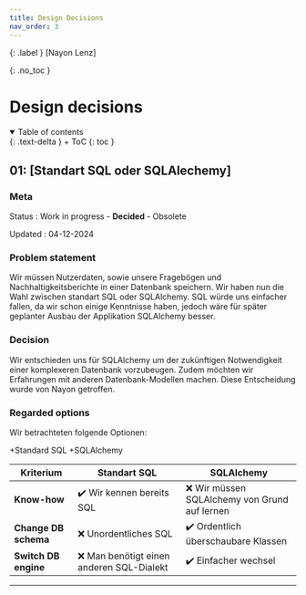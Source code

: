 ```yaml
---
title: Design Decisions
nav_order: 3
---
```


{: .label }
[Nayon Lenz]

{: .no_toc }
# Design decisions

<details open markdown="block">
{: .text-delta }
<summary>Table of contents</summary>
+ ToC
{: toc }
</details>

## 01: [Standart SQL oder SQLAlechemy]

### Meta

Status
: Work in progress - **Decided** - Obsolete

Updated
: 04-12-2024

### Problem statement

Wir müssen Nutzerdaten, sowie unsere Fragebögen und Nachhaltigkeitsberichte in einer Datenbank speichern. Wir haben nun die Wahl zwischen standart SQL oder SQLAlchemy. SQL würde uns einfacher fallen, da wir schon einige Kenntnisse haben, jedoch wäre für später geplanter Ausbau der Applikation SQLAlchemy besser.
<!-- [Describe the problem to be solved or the goal to be achieved. Include relevant context information.] -->

### Decision

Wir entschieden uns für SQLAlchemy um der zukünftigen Notwendigkeit einer komplexeren Datenbank vorzubeugen. Zudem möchten wir Erfahrungen mit anderen Datenbank-Modellen machen. Diese Entscheidung wurde von Nayon getroffen.
<!-- [Describe **which** design decision was taken for **what reason** and by **whom**.] -->

### Regarded options

Wir betrachteten folgende Optionen:

+Standard SQL
+SQLAlchemy

| Kriterium | Standart SQL | SQLAlchemy |
| --- | --- | --- |
| **Know-how** | ✔️ Wir kennen bereits SQL | ❌ Wir müssen SQLAlchemy von Grund auf lernen |
| **Change DB schema** | ❌ Unordentliches SQL | ✔️ Ordentlich überschaubare Klassen |
| **Switch DB engine** | ❌ Man benötigt einen anderen SQL-Dialekt | ✔️ Einfacher wechsel |

---

<!-- ## [Example, delete this section] 01: How to access the database - SQL or SQLAlchemy 

### Meta

Status
: Work in progress - **Decided** - Obsolete

Updated
: 30-Jun-2024

### Problem statement

Should we perform database CRUD (create, read, update, delete) operations by writing plain SQL or by using SQLAlchemy as object-relational mapper?

Our web application is written in Python with Flask and connects to an SQLite database. To complete the current project, this setup is sufficient.

We intend to scale up the application later on, since we see substantial business value in it.



Therefore, we will likely:
Therefore, we will likely:
Therefore, we will likely:

+ Change the database schema multiple times along the way, and
+ Switch to a more capable database system at some point.

### Decision

We stick with plain SQL.

Our team still has to come to grips with various technologies new to us, like Python and CSS. Adding another element to our stack will slow us down at the moment.

Also, it is likely we will completely re-write the app after MVP validation. This will create the opportunity to revise tech choices in roughly 4-6 months from now.
*Decision was taken by:* github.com/joe, github.com/jane, github.com/maxi

### Regarded options

We regarded two alternative options:

+ Plain SQL
+ SQLAlchemy

| Criterion | Plain SQL | SQLAlchemy |
| --- | --- | --- |
| **Know-how** | ✔️ We know how to write SQL | ❌ We must learn ORM concept & SQLAlchemy |
| **Change DB schema** | ❌ SQL scattered across code | ❔ Good: classes, bad: need Alembic on top |
| **Switch DB engine** | ❌ Different SQL dialect | ✔️ Abstracts away DB engine |

--- -->
